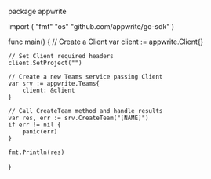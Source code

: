 package appwrite

import (
    "fmt"
    "os"
    "github.com/appwrite/go-sdk"
)

func main() {
    // Create a Client
    var client := appwrite.Client{}

    // Set Client required headers
    client.SetProject("")

    // Create a new Teams service passing Client
    var srv := appwrite.Teams{
        client: &client
    }

    // Call CreateTeam method and handle results
    var res, err := srv.CreateTeam("[NAME]")
    if err != nil {
        panic(err)
    }

    fmt.Println(res)
}